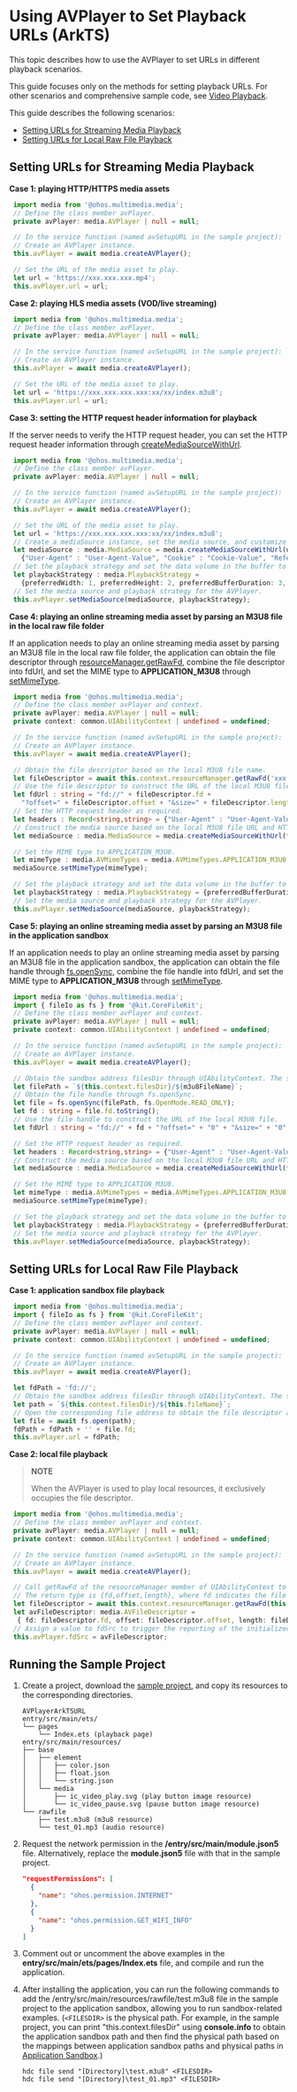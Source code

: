 # Using AVPlayer to Set Playback URLs (ArkTS)
This topic describes how to use the AVPlayer to set URLs in different playback scenarios.

This guide focuses only on the methods for setting playback URLs. For other scenarios and comprehensive sample code, see [Video Playback](video-playback.md).

This guide describes the following scenarios:
- [Setting URLs for Streaming Media Playback](#setting-urls-for-streaming-media-playback)
- [Setting URLs for Local Raw File Playback](#setting-urls-for-local-raw-file-playback)

## Setting URLs for Streaming Media Playback
**Case 1: playing HTTP/HTTPS media assets**
```ts
 import media from '@ohos.multimedia.media';
 // Define the class member avPlayer.
 private avPlayer: media.AVPlayer | null = null;

 // In the service function (named avSetupURL in the sample project):
 // Create an AVPlayer instance.
 this.avPlayer = await media.createAVPlayer();

 // Set the URL of the media asset to play.
 let url = 'https://xxx.xxx.xxx.mp4';
 this.avPlayer.url = url;
```

**Case 2: playing HLS media assets (VOD/live streaming)**
```ts
 import media from '@ohos.multimedia.media';
 // Define the class member avPlayer.
 private avPlayer: media.AVPlayer | null = null;

 // In the service function (named avSetupURL in the sample project):
 // Create an AVPlayer instance.
 this.avPlayer = await media.createAVPlayer();

 // Set the URL of the media asset to play.
 let url = 'https://xxx.xxx.xxx.xxx:xx/xx/index.m3u8';
 this.avPlayer.url = url;
```

**Case 3: setting the HTTP request header information for playback**

If the server needs to verify the HTTP request header, you can set the HTTP request header information through [createMediaSourceWithUrl](../../reference/apis-media-kit/arkts-apis-media-f.md#mediacreatemediasourcewithurl12).
```ts
 import media from '@ohos.multimedia.media';
 // Define the class member avPlayer.
 private avPlayer: media.AVPlayer | null = null;

 // In the service function (named avSetupURL in the sample project):
 // Create an AVPlayer instance.
 this.avPlayer = await media.createAVPlayer();

 // Set the URL of the media asset to play.
 let url = 'https://xxx.xxx.xxx.xxx:xx/xx/index.m3u8';
 // Create a mediaSource instance, set the media source, and customize an HTTP request. If necessary, set fields such as User-Agent, Cookie, and Referer in key-value pairs.
 let mediaSource : media.MediaSource = media.createMediaSourceWithUrl(url,
   {"User-Agent" : "User-Agent-Value", "Cookie" : "Cookie-Value", "Referer" : "Referer-Value"});
 // Set the playback strategy and set the data volume in the buffer to 3s.
 let playbackStrategy : media.PlaybackStrategy =
   {preferredWidth: 1, preferredHeight: 2, preferredBufferDuration: 3, preferredHdr: false};
 // Set the media source and playback strategy for the AVPlayer.
 this.avPlayer.setMediaSource(mediaSource, playbackStrategy);
```

**Case 4: playing an online streaming media asset by parsing an M3U8 file in the local raw file folder**

If an application needs to play an online streaming media asset by parsing an M3U8 file in the local raw file folder, the application can obtain the file descriptor through [resourceManager.getRawFd](../../reference/apis-localization-kit/js-apis-resource-manager.md#getrawfd9), combine the file descriptor into fdUrl, and set the MIME type to **APPLICATION_M3U8** through [setMimeType](../../reference/apis-media-kit/arkts-apis-media-MediaSource.md#setmimetype12).
```ts
 import media from '@ohos.multimedia.media';
 // Define the class member avPlayer and context.
 private avPlayer: media.AVPlayer | null = null;
 private context: common.UIAbilityContext | undefined = undefined;

 // In the service function (named avSetupURL in the sample project):
 // Create an AVPlayer instance.
 this.avPlayer = await media.createAVPlayer();

 // Obtain the file descriptor based on the local M3U8 file name.
 let fileDescriptor = await this.context.resourceManager.getRawFd('xxx.m3u8');
 // Use the file descriptor to construct the URL of the local M3U8 file.
 let fdUrl : string = "fd://" + fileDescriptor.fd +
   "?offset=" + fileDescriptor.offset + "&size=" + fileDescriptor.length;
 // Set the HTTP request header as required.
 let headers : Record<string,string> = {"User-Agent" : "User-Agent-Value", "Cookie" : "Cookie-Value"};
 // Construct the media source based on the local M3U8 file URL and HTTP request header.
 let mediaSource : media.MediaSource = media.createMediaSourceWithUrl(fdUrl, headers);

 // Set the MIME type to APPLICATION_M3U8.
 let mimeType : media.AVMimeTypes = media.AVMimeTypes.APPLICATION_M3U8;
 mediaSource.setMimeType(mimeType);

 // Set the playback strategy and set the data volume in the buffer to 20s.
 let playbackStrategy : media.PlaybackStrategy = {preferredBufferDuration: 20};
 // Set the media source and playback strategy for the AVPlayer.
 this.avPlayer.setMediaSource(mediaSource, playbackStrategy);
```

**Case 5: playing an online streaming media asset by parsing an M3U8 file in the application sandbox**

If an application needs to play an online streaming media asset by parsing an M3U8 file in the application sandbox, the application can obtain the file handle through [fs.openSync](../../reference/apis-core-file-kit/js-apis-file-fs.md#fsopensync), combine the file handle into fdUrl, and set the MIME type to **APPLICATION_M3U8** through [setMimeType](../../reference/apis-media-kit/arkts-apis-media-MediaSource.md#setmimetype12).
```ts
 import media from '@ohos.multimedia.media';
 import { fileIo as fs } from '@kit.CoreFileKit';
 // Define the class member avPlayer and context.
 private avPlayer: media.AVPlayer | null = null;
 private context: common.UIAbilityContext | undefined = undefined;

 // In the service function (named avSetupURL in the sample project):
 // Create an AVPlayer instance.
 this.avPlayer = await media.createAVPlayer();

 // Obtain the sandbox address filesDir through UIAbilityContext. The stage model is used as an example.
 let filePath = `${this.context.filesDir}/${m3u8FileName}`;
 // Obtain the file handle through fs.openSync.
 let file = fs.openSync(filePath, fs.OpenMode.READ_ONLY);
 let fd : string = file.fd.toString();
 // Use the file handle to construct the URL of the local M3U8 file.
 let fdUrl : string = "fd://" + fd + "?offset=" + "0" + "&size=" + "0";

 // Set the HTTP request header as required.
 let headers : Record<string,string> = {"User-Agent" : "User-Agent-Value", "Cookie" : "Cookie-Value"};
 // Construct the media source based on the local M3U8 file URL and HTTP request header.
 let mediaSource : media.MediaSource = media.createMediaSourceWithUrl(fdUrl, headers);

 // Set the MIME type to APPLICATION_M3U8.
 let mimeType : media.AVMimeTypes = media.AVMimeTypes.APPLICATION_M3U8;
 mediaSource.setMimeType(mimeType);

 // Set the playback strategy and set the data volume in the buffer to 20s.
 let playbackStrategy : media.PlaybackStrategy = {preferredBufferDuration: 20};
 // Set the media source and playback strategy for the AVPlayer.
 this.avPlayer.setMediaSource(mediaSource, playbackStrategy);
```

## Setting URLs for Local Raw File Playback
**Case 1: application sandbox file playback**
```ts
 import media from '@ohos.multimedia.media';
 import { fileIo as fs } from '@kit.CoreFileKit';
 // Define the class member avPlayer and context.
 private avPlayer: media.AVPlayer | null = null;
 private context: common.UIAbilityContext | undefined = undefined;

 // In the service function (named avSetupURL in the sample project):
 // Create an AVPlayer instance.
 this.avPlayer = await media.createAVPlayer();

 let fdPath = 'fd://';
 // Obtain the sandbox address filesDir through UIAbilityContext. The stage model is used as an example.
 let path = `${this.context.filesDir}/${this.fileName}`;
 // Open the corresponding file address to obtain the file descriptor and assign a value to the URL to trigger the reporting of the initialized state.
 let file = await fs.open(path);
 fdPath = fdPath + '' + file.fd;
 this.avPlayer.url = fdPath;
```

**Case 2: local file playback**

> **NOTE**
>
> When the AVPlayer is used to play local resources, it exclusively occupies the file descriptor.

```ts
 import media from '@ohos.multimedia.media';
 // Define the class member avPlayer and context.
 private avPlayer: media.AVPlayer | null = null;
 private context: common.UIAbilityContext | undefined = undefined;

 // In the service function (named avSetupURL in the sample project):
 // Create an AVPlayer instance.
 this.avPlayer = await media.createAVPlayer();

 // Call getRawFd of the resourceManager member of UIAbilityContext to obtain the media asset URL.
 // The return type is {fd,offset,length}, where fd indicates the file descriptor address of the HAP file, offset indicates the media asset offset, and length indicates the duration of the media asset to play.
 let fileDescriptor = await this.context.resourceManager.getRawFd(this.fileName);
 let avFileDescriptor: media.AVFileDescriptor =
  { fd: fileDescriptor.fd, offset: fileDescriptor.offset, length: fileDescriptor.length };
 // Assign a value to fdSrc to trigger the reporting of the initialized state.
 this.avPlayer.fdSrc = avFileDescriptor;
```

## Running the Sample Project
1. Create a project, download the [sample project](https://gitcode.com/openharmony/applications_app_samples/tree/master/code/DocsSample/Media/AVPlayer/AVPlayerArkTSURL), and copy its resources to the corresponding directories.
    ```
    AVPlayerArkTSURL
    entry/src/main/ets/
    └── pages
        └── Index.ets (playback page)
    entry/src/main/resources/
    ├── base
    │   ├── element
    │   │   ├── color.json
    │   │   ├── float.json
    │   │   └── string.json
    │   └── media
    │       ├── ic_video_play.svg (play button image resource)
    │       └── ic_video_pause.svg (pause button image resource)
    └── rawfile
        ├── test.m3u8 (m3u8 resource)
        └── test_01.mp3 (audio resource)
    ```
2. Request the network permission in the **/entry/src/main/module.json5** file. Alternatively, replace the **module.json5** file with that in the sample project.
    ```json
    "requestPermissions": [
      {
        "name": "ohos.permission.INTERNET"
      },
      {
        "name": "ohos.permission.GET_WIFI_INFO"
      }
    ]
    ```
3. Comment out or uncomment the above examples in the **entry/src/main/ets/pages/Index.ets** file, and compile and run the application.

4. After installing the application, you can run the following commands to add the /entry/src/main/resources/rawfile/test.m3u8 file in the sample project to the application sandbox, allowing you to run sandbox-related examples. (`<FILESDIR>` is the physical path. For example, in the sample project, you can print "this.context.filesDir" using **console.info** to obtain the application sandbox path and then find the physical path based on the mappings between application sandbox paths and physical paths in [Application Sandbox](../../file-management/app-sandbox-directory.md).)
    ```
    hdc file send "[Directory]\test.m3u8" <FILESDIR>
    hdc file send "[Directory]\test_01.mp3" <FILESDIR>
    ```
